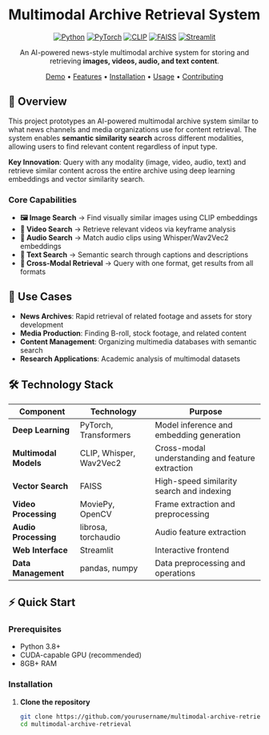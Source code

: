 # Multimodal Archive Retrieval System

<div align="center">

[![Python](https://img.shields.io/badge/Python-3.8+-blue.svg)](https://www.python.org/)
[![PyTorch](https://img.shields.io/badge/PyTorch-Latest-red.svg)](https://pytorch.org/)
[![CLIP](https://img.shields.io/badge/Model-CLIP-green.svg)](https://github.com/openai/CLIP)
[![FAISS](https://img.shields.io/badge/Search-FAISS-orange.svg)](https://github.com/facebookresearch/faiss)
[![Streamlit](https://img.shields.io/badge/UI-Streamlit-ff4b4b.svg)](https://streamlit.io/)

An AI-powered news-style multimodal archive system for storing and retrieving **images, videos, audio, and text content**.

[Demo](#-demo) • [Features](#-features) • [Installation](#-installation) • [Usage](#-usage) • [Contributing](#-contributing)

</div>

## 🚀 Overview

This project prototypes an AI-powered multimodal archive system similar to what news channels and media organizations use for content retrieval. The system enables **semantic similarity search** across different modalities, allowing users to find relevant content regardless of input type.

**Key Innovation**: Query with any modality (image, video, audio, text) and retrieve similar content across the entire archive using deep learning embeddings and vector similarity search.

### Core Capabilities

- **🖼️ Image Search** → Find visually similar images using CLIP embeddings  
- **🎥 Video Search** → Retrieve relevant videos via keyframe analysis  
- **🎵 Audio Search** → Match audio clips using Whisper/Wav2Vec2 embeddings  
- **📝 Text Search** → Semantic search through captions and descriptions  
- **🔄 Cross-Modal Retrieval** → Query with one format, get results from all formats  

## 🎯 Use Cases

- **News Archives**: Rapid retrieval of related footage and assets for story development  
- **Media Production**: Finding B-roll, stock footage, and related content  
- **Content Management**: Organizing multimedia databases with semantic search  
- **Research Applications**: Academic analysis of multimodal datasets  



## 🛠️ Technology Stack

| Component | Technology | Purpose |
|-----------|------------|---------|
| **Deep Learning** | PyTorch, Transformers | Model inference and embedding generation |
| **Multimodal Models** | CLIP, Whisper, Wav2Vec2 | Cross-modal understanding and feature extraction |
| **Vector Search** | FAISS | High-speed similarity search and indexing |
| **Video Processing** | MoviePy, OpenCV | Frame extraction and preprocessing |
| **Audio Processing** | librosa, torchaudio | Audio feature extraction |
| **Web Interface** | Streamlit | Interactive frontend |
| **Data Management** | pandas, numpy | Data preprocessing and operations |

## ⚡ Quick Start

### Prerequisites

- Python 3.8+  
- CUDA-capable GPU (recommended)  
- 8GB+ RAM  

### Installation

1. **Clone the repository**
   ```bash
   git clone https://github.com/yourusername/multimodal-archive-retrieval.git
   cd multimodal-archive-retrieval
